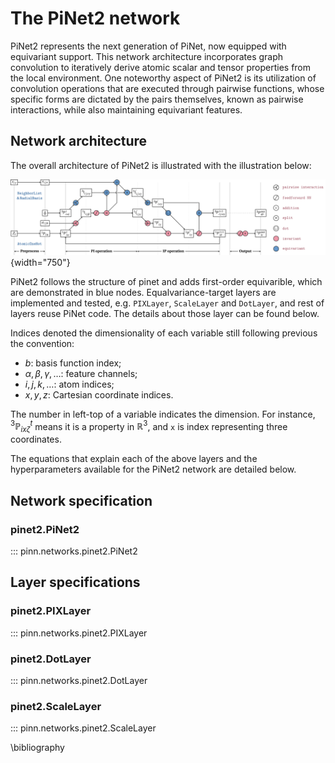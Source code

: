 # The PiNet2 network

PiNet2 represents the next generation of PiNet, now equipped with equivariant support. This network architecture incorporates graph convolution to iteratively derive atomic scalar and tensor properties from the local environment. One noteworthy aspect of PiNet2 is its utilization of convolution operations that are executed through pairwise functions, whose specific forms are dictated by the pairs themselves, known as pairwise interactions, while also maintaining equivariant features.

## Network architecture

The overall architecture of PiNet2 is illustrated with the illustration below:

![PiNet2 architecture](../tikz/pinet2.svg){width="750"}

PiNet2 follows the structure of pinet and adds first-order equivarible, which are demonstrated in blue nodes. Equalvariance-target layers are implemented and tested, e.g. `PIXLayer`, `ScaleLayer` and `DotLayer`, and rest of layers reuse PiNet code. The details about those layer can be found below. 

Indices denoted the dimensionality of each variable still following previous the convention:

- $b$: basis function index;
- $\alpha,\beta,\gamma,\ldots$: feature channels;
- $i,j,k,\ldots$: atom indices;
- $x,y,z$: Cartesian coordinate indices.

The number in left-top of a variable indicates the dimension. For instance, ${}^{3}\mathbb{P}^{t}_{ix\zeta}$ means it is a property in $\mathbb{R}^3$, and `x` is index representing three coordinates. 

The equations that explain each of the above layers and the hyperparameters
available for the PiNet2 network are detailed below.

## Network specification

### pinet2.PiNet2

::: pinn.networks.pinet2.PiNet2

## Layer specifications

### pinet2.PIXLayer

::: pinn.networks.pinet2.PIXLayer

### pinet2.DotLayer

::: pinn.networks.pinet2.DotLayer

### pinet2.ScaleLayer

::: pinn.networks.pinet2.ScaleLayer

\bibliography
